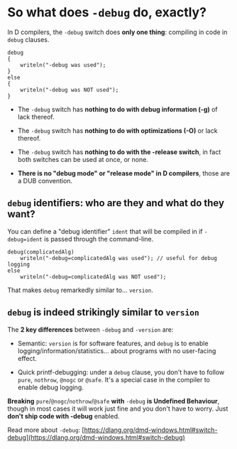 So what does `-debug` do, exactly?
==================================

In D compilers, the `-debug` switch does **only one thing**: compiling in code in `debug` clauses.

```
debug
{
    writeln("-debug was used");
}
else
{
    writeln("-debug was NOT used");   
}
```



- The `-debug` switch has **nothing to do with debug information (-g)** of lack thereof.

- The `-debug` switch has **nothing to do with optimizations (-O)** or lack thereof.

- The `-debug` switch has **nothing to do with the -release switch**, in fact both switches can be used at once, or none.

- **There is no "debug mode" or "release mode" in D compilers**, those are a DUB convention.


## `debug` identifiers: who are they and what do they want?

You can define a "debug identifier" `ident` that will be compiled in if `-debug=ident` is passed through the command-line.


```
debug(complicatedAlg)
    writeln("-debug=complicatedAlg was used"); // useful for debug logging
else
    writeln("-debug=complicatedAlg was NOT used");
```

That makes `debug` remarkedly similar to... `version`.


## `debug` is indeed strikingly similar to `version`

The **2 key differences** between `-debug` and `-version` are:

- Semantic: `version` is for software features, and `debug` is to enable logging/information/statistics... about programs with no user-facing effect.

- Quick printf-debugging: under a `debug` clause, you don't have to follow `pure`, `nothrow`, `@nogc` or `@safe`. It's a special case in the compiler to enable debug logging.

**Breaking** `pure`/`@nogc`/`nothrow`/`@safe` **with** `-debug` **is Undefined Behaviour**, though in most cases it will work just fine and you don't have to worry. Just **don't ship code with -debug** enabled.


Read more about `-debug`: [https://dlang.org/dmd-windows.html#switch-debug](https://dlang.org/dmd-windows.html#switch-debug)